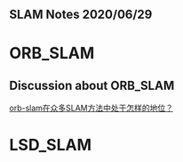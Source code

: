 SLAM Notes 
2020/06/29 
--- 

# ORB_SLAM 
## Discussion about ORB_SLAM 
[orb-slam在众多SLAM方法中处于怎样的地位？](https://www.zhihu.com/question/35116055)

# LSD_SLAM 
## 